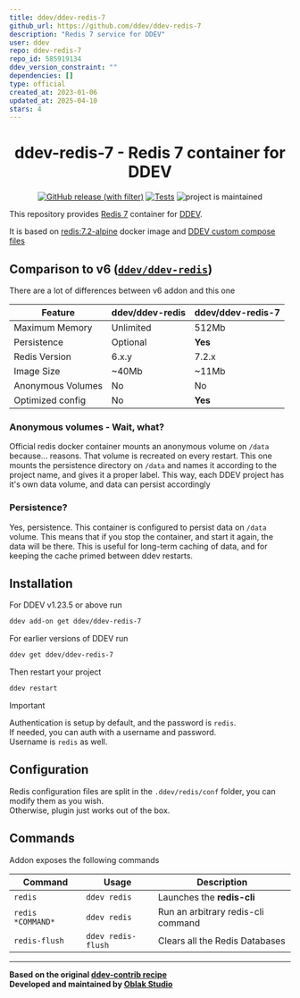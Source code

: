 ```yaml
---
title: ddev/ddev-redis-7
github_url: https://github.com/ddev/ddev-redis-7
description: "Redis 7 service for DDEV"
user: ddev
repo: ddev-redis-7
repo_id: 585919134
ddev_version_constraint: ""
dependencies: []
type: official
created_at: 2023-01-06
updated_at: 2025-04-10
stars: 4
---
```


<div align="center">

# ddev-redis-7 - Redis 7 container for DDEV

[![GitHub release (with filter)](https://img.shields.io/github/v/release/ddev/ddev-redis-7)](https://github.com/ddev/ddev-redis-7/releases)
[![Tests](https://github.com/ddev/ddev-redis-7/actions/workflows/cron_tests.yml/badge.svg)](https://github.com/ddev/ddev-redis-7/actions/workflows/cron_tests.yml)
![project is maintained](https://img.shields.io/maintenance/yes/2024.svg)

</div>

This repository provides [Redis 7](https://redis.com) container for [DDEV](https://ddev.readthedocs.io/).

It is based on [redis:7.2-alpine](https://hub.docker.com/_/redis/tags?page=1&name=7) docker image and [DDEV custom compose files](https://ddev.readthedocs.io/en/stable/users/extend/custom-compose-files/)

## Comparison to **v6** ([`ddev/ddev-redis`](https://github.com/ddev/ddev-redis))

There are a lot of differences between v6 addon and this one

| Feature           | ddev/ddev-redis  | ddev/ddev-redis-7 |
| ----------------- | ---------------- | ----------------- |
| Maximum Memory    | Unlimited        | 512Mb             |
| Persistence       | Optional         | **Yes**           |
| Redis Version     | 6.x.y            | 7.2.x             |
| Image Size        | ~40Mb            | ~11Mb             |
| Anonymous Volumes | No               | No                |
| Optimized config  | No               | **Yes**           |

### Anonymous volumes - Wait, what?

Official redis docker container mounts an anonymous volume on `/data` because... reasons. That volume is recreated on every restart. This one mounts the persistence directory on `/data` and names it according to the project name, and gives it a proper label. This way, each DDEV project has it's own data volume, and data can persist accordingly

### Persistence?

Yes, persistence. This container is configured to persist data on `/data` volume. This means that if you stop the container, and start it again, the data will be there. This is useful for long-term caching of data, and for keeping the cache primed between ddev restarts.

## Installation

For DDEV v1.23.5 or above run

```sh
ddev add-on get ddev/ddev-redis-7
```

For earlier versions of DDEV run

```sh
ddev get ddev/ddev-redis-7
```

Then restart your project

```sh
ddev restart
```

> [!IMPORTANT]  
> Authentication is setup by default, and the password is `redis`.  
> If needed, you can auth with a username and password.  
> Username is `redis` as well.

## Configuration

Redis configuration files are split in the `.ddev/redis/conf` folder, you can modify them as you wish.  
Otherwise, plugin just works out of the box.

## Commands

Addon exposes the following commands

| Command           | Usage              | Description                        |
| ----------------- | ------------------ | ---------------------------------- |
| `redis`           | `ddev redis`       | Launches the **redis-cli**         |
| `redis *COMMAND*` | `ddev redis`       | Run an arbitrary redis-cli command |
| `redis-flush`     | `ddev redis-flush` | Clears all the Redis Databases     |
___

**Based on the original [ddev-contrib recipe](https://github.com/ddev/ddev-contrib/tree/master/docker-compose-services/mongodb)**  
**Developed and maintained by [Oblak Studio](https://github.com/oblakstudio)**
